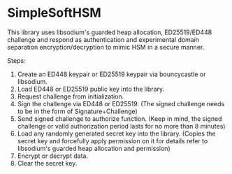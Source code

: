 # SimpleSoftHSM
This library uses libsodium's guarded heap allocation, ED25519/ED448 challenge and respond as authentication and experimental domain separation encryption/decryption to mimic HSM in a secure manner.

Steps:
1. Create an ED448 keypair or ED25519 keypair via bouncycastle or libsodium.
2. Load ED448 or ED25519 public key into the library.
3. Request challenge from initialization.
4. Sign the challenge via ED448 or ED25519. (The signed challenge needs to be in the form of Signature+Challenge)
5. Send signed challenge to authorize function. (Keep in mind, the signed challenge or valid authorization period lasts for no more than 8 minutes)
6. Load any randomly generated secret key into the library. (Copies the secret key and forcefully apply permission on it for details refer to libsodium's guarded heap allocation and permission)
7. Encrypt or decrypt data. 
8. Clear the secret key.
